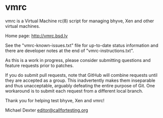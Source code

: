 vmrc
====

vmrc is a Virtual Machine rc(8) script for managing bhyve, Xen and other virtual machines. 

Home page: http://vmrc.bsd.lv

See the "vmrc-known-issues.txt" file for up-to-date status information and there are developer notes at the end of "vmrc-instructions.txt".

As this is a work in progress, please consider submitting questions and feature requests prior to patches.

If you do submit pull requests, note that GitHub will combine requests until they are accepted as a group. This inadvertently makes them inseparable and thus unacceptable, arguably defeating the entire purpose of Git. One workaround is to submit each request from a different local branch.

Thank you for helping test bhyve, Xen and vmrc!

Michael Dexter <editor@callfortesting.org>

